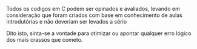 Todos os codigos em C podem ser opinados e avaliados, 
levando em consideração que foram criados com base em conhecimento de aulas introdutórias e não deveriam ser levados a sério

Dito isto, sinta-se a vontade para otimizar ou apontar qualquer erro lógico dos mais crassos que cometo.
